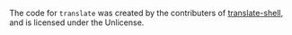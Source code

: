 The code for `translate` was created by the contributers of [translate-shell](https://github.com/soimort/translate-shell/), and is licensed under the Unlicense.

